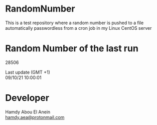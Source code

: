 # RandomNumber    
This is a test repository where a random number is pushed to a file automatically passwordless from a cron job in my Linux CentOS server    
# Random Number of the last run   
28506
      
Last update (GMT +1)    
09/10/21 10:00:01
# Developer    
Hamdy Abou El Anein   
hamdy.aea@protonmail.com
